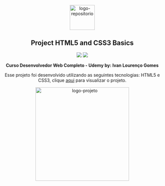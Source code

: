 <p align="center"> <img src="https://github.com/alvesvn/project-html-css-basics/assets/96539606/496881cf-e8f6-4f53-8090-8fa17d4db2fc" alt="logo-repositorio" height="80" widht="80" /></center>

<h2 align="center"> Project HTML5 and CSS3 Basics </h2>
<div>
  <center>
<p align="center"><img src="https://github.com/alvesvn/calculator-project/assets/96539606/51092e08-e56d-4fe4-97bd-581be52677b6"> <img src="https://github.com/alvesvn/calculator-project/assets/96539606/35c4bfaf-6cb0-47ab-bbd8-e16e8586c18a"/</p> 
  </center>                                                                                                                                                                                                                                  
</div>

<p align="center"><strong>Curso Desenvolvedor Web Completo - Udemy by: Ivan Lourenço Gomes</strong></center>

<p align="center">Esse projeto foi desenvolvido utilizando as seguintes tecnologias: HTML5 e CSS3, clique <a href="https://project-html-css-basics.vercel.app/" target="_blank">aqui</a> para visualizar o projeto.</p>
<p align="center"> <img src="https://github.com/alvesvn/calculator-project/assets/96539606/f83b6245-9f98-4e93-9275-2347bb8d4d98" alt="logo-projeto" height="300" widht="300" /></center>
